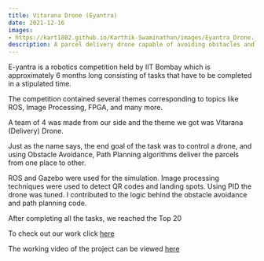 ```yaml
---
title: Vitarana Drone (Eyantra)
date: 2021-12-16
images:
- https://kart1802.github.io/Karthik-Swaminathan/images/Eyantra_Drone.jpeg
description: A parcel delivery drone capable of avoiding obstacles and reaching its goal states quickly
---
```


E-yantra is a robotics competition held by IIT Bombay which is approximately 6 months long consisting of tasks that have to be completed in a stipulated time.

The competition contained several themes corresponding to topics like ROS, Image Processing, FPGA, and many more.

A team of 4 was made from our side and the theme we got was Vitarana (Delivery) Drone.

Just as the name says, the end goal of the task was to control a drone, and using Obstacle Avoidance, Path Planning algorithms deliver the parcels from one place to other.

ROS and Gazebo were used for the simulation. Image processing techniques were used to detect QR codes and landing spots. Using PID the drone was tuned. I contributed to the logic behind the obstacle avoidance and path planning code.

After completing all the tasks, we reached the Top 20

To check out our work click [here](https://github.com/dhruvi29/EYRC-VD1632)

The working video of the project can be viewed [here](https://www.youtube.com/watch?v=MRJWATxbo1E)

